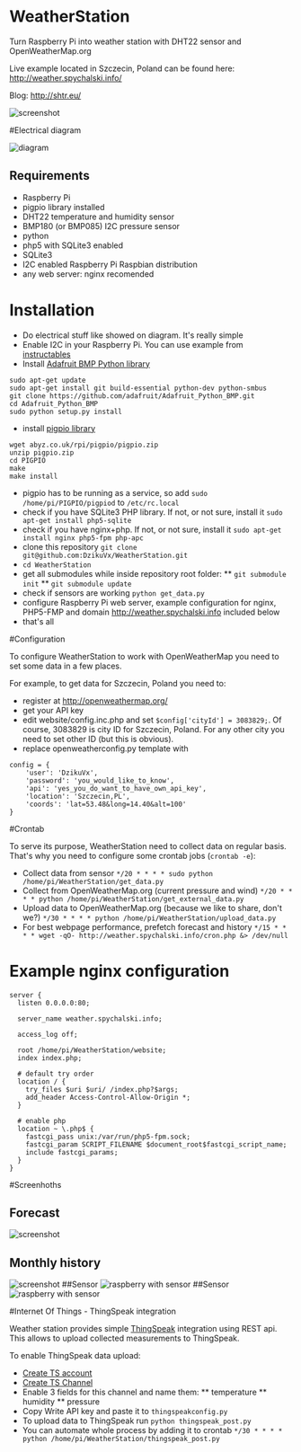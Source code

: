 # WeatherStation

Turn Raspberry Pi into weather station with DHT22 sensor and OpenWeatherMap.org

Live example located in Szczecin, Poland can be found here: http://weather.spychalski.info/

Blog: http://shtr.eu/

![screenshot](/assets/img/screen1.png)

#Electrical diagram

![diagram](/assets/img/WeatherStation_schem.png)

## Requirements

* Raspberry Pi
* pigpio library installed
* DHT22 temperature and humidity sensor
* BMP180 (or BMP085) I2C pressure sensor
* python
* php5 with SQLite3 enabled
* SQLite3
* I2C enabled Raspberry Pi Raspbian distribution
* any web server: nginx recomended

# Installation

* Do electrical stuff like showed on diagram. It's really simple
* Enable I2C in your Raspberry Pi. You can use example from [instructables](http://www.instructables.com/id/Raspberry-Pi-I2C-Python/)
* Install [Adafruit BMP Python library](https://learn.adafruit.com/using-the-bmp085-with-raspberry-pi/using-the-adafruit-bmp-python-library)
```
sudo apt-get update
sudo apt-get install git build-essential python-dev python-smbus
git clone https://github.com/adafruit/Adafruit_Python_BMP.git
cd Adafruit_Python_BMP
sudo python setup.py install
```
* install [pigpio library](http://abyz.co.uk/rpi/pigpio/)
```
wget abyz.co.uk/rpi/pigpio/pigpio.zip
unzip pigpio.zip
cd PIGPIO
make
make install
```
* pigpio has to be running as a service, so add `sudo /home/pi/PIGPIO/pigpiod` to `/etc/rc.local`
* check if you have SQLite3 PHP library. If not, or not sure, install it `sudo apt-get install php5-sqlite`
* check if you have nginx+php. If not, or not sure, install it `sudo apt-get install nginx php5-fpm php-apc`
* clone this repository `git clone git@github.com:DzikuVx/WeatherStation.git`
* `cd WeatherStation`
* get all submodules while inside repository root folder:
** `git submodule init`
** `git submodule update`
* check if sensors are working `python get_data.py`
* configure Raspberry Pi web server, example configuration for nginx, PHP5-FMP and domain http://weather.spychalski.info included below
* that's all

#Configuration

To configure WeatherStation to work with OpenWeatherMap you need to set some data in a few places.

For example, to get data for Szczecin, Poland you need to:
* register at http://openweathermap.org/
* get your API key
* edit website/config.inc.php and set `$config['cityId'] = 3083829;`. Of course, 3083829 is city ID for Szczecin, Poland. For any other city you need to set other ID (but this is obvious). 
* replace openweatherconfig.py template with
```
config = {
    'user': 'DzikuVx',
    'password': 'you_would_like_to_know',
    'api': 'yes_you_do_want_to_have_own_api_key',
    'location': 'Szczecin,PL',
    'coords': 'lat=53.48&long=14.40&alt=100'
}
```

#Crontab

To serve its purpose, WeatherStation need to collect data on regular basis. That's why you need to configure some crontab jobs (`crontab -e`):

* Collect data from sensor `*/20 * * * * sudo python /home/pi/WeatherStation/get_data.py`
* Collect from OpenWeatherMap.org (current pressure and wind) `*/20 * * * * python /home/pi/WeatherStation/get_external_data.py`
* Upload data to OpenWeatherMap.org (because we like to share, don't we?) `*/30 * * * * python /home/pi/WeatherStation/upload_data.py`
* For best webpage performance, prefetch forecast and history `*/15 * * * * wget -qO- http://weather.spychalski.info/cron.php &> /dev/null`

# Example nginx configuration

```
server {
  listen 0.0.0.0:80;

  server_name weather.spychalski.info;

  access_log off;

  root /home/pi/WeatherStation/website;
  index index.php;

  # default try order
  location / {
    try_files $uri $uri/ /index.php?$args;
    add_header Access-Control-Allow-Origin *;
  }

  # enable php
  location ~ \.php$ {
    fastcgi_pass unix:/var/run/php5-fpm.sock;
    fastcgi_param SCRIPT_FILENAME $document_root$fastcgi_script_name;
    include fastcgi_params;
  }
}

```

#Screenhoths
## Forecast
![screenshot](/assets/img/screen2.png)
## Monthly history
![screenshot](/assets/img/screen3.png)
##Sensor
![raspberry with sensor](/assets/img/2.jpg)
##Sensor
![raspberry with sensor](/assets/img/4.jpeg)

#Internet Of Things - ThingSpeak integration

Weather station provides simple [ThingSpeak](https://thingspeak.com/) integration using REST api. This allows to upload collected measurements to ThingSpeak.

To enable ThingSpeak data upload:

* [Create TS account](https://thingspeak.com/users/sign_up)
* [Create TS Channel](https://thingspeak.com/channels/new)
* Enable 3 fields for this channel and name them:
** temperature
** humidity
** pressure
* Copy Write API key and paste it to `thingspeakconfig.py`
* To upload data to ThingSpeak run `python thingspeak_post.py`
* You can automate whole process by adding it to crontab `*/30 * * * * python /home/pi/WeatherStation/thingspeak_post.py`

